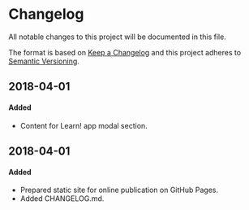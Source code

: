 # Changelog
All notable changes to this project will be documented in this file.

The format is based on [Keep a Changelog](http://keepachangelog.com/en/1.0.0/)
and this project adheres to [Semantic Versioning](http://semver.org/spec/v2.0.0.html).

## 2018-04-01
#### Added
- Content for Learn! app modal section. 

## 2018-04-01
#### Added
- Prepared static site for online publication on GitHub Pages. 
- Added CHANGELOG.md.